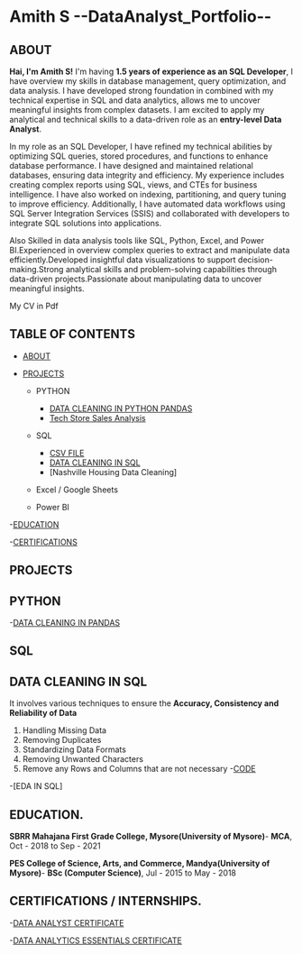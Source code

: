 # Amith S --DataAnalyst_Portfolio--

## ABOUT

**Hai, I'm Amith S!** I'm having **1.5 years of experience as an SQL Developer**, I have overview my skills in database management, query optimization, and data analysis. I have developed strong foundation in  combined with my technical expertise in SQL and data analytics, allows me to uncover meaningful insights from complex datasets. I am excited to apply my analytical and technical skills to a data-driven role as an **entry-level Data Analyst**.  

In my role as an SQL Developer, I have refined my technical abilities by optimizing SQL queries, stored procedures, and functions to enhance database performance. I have designed and maintained relational databases, ensuring data integrity and efficiency. My experience includes creating complex reports using SQL, views, and CTEs for business intelligence. I have also worked on indexing, partitioning, and query tuning to improve efficiency. Additionally, I have automated data workflows using SQL Server Integration Services (SSIS) and collaborated with developers to integrate SQL solutions into applications.

Also Skilled in data analysis tools like SQL, Python, Excel, and Power BI.Experienced in overview complex queries to extract and manipulate data efficiently.Developed insightful data visualizations to support decision-making.Strong analytical skills and problem-solving capabilities through data-driven projects.Passionate about manipulating data to uncover meaningful insights.

My CV in Pdf[  ]()

## TABLE OF CONTENTS

- [ABOUT](https://github.com/Amith-shivaramu/Amith_Portfolio/blob/main/README.md#about)
  
- [PROJECTS](https://github.com/Amith-shivaramu/Amith_Portfolio/blob/main/README.md#projects)
  
  - PYTHON
    - [DATA CLEANING IN PYTHON PANDAS](https://github.com/Amith-shivaramu/Amith_Portfolio/blob/main/README.md#python)
    - [Tech Store Sales Analysis](https://github.com/tiannaparris/Data-Analysis-Portfolio#tech-store-sales-analysis)
      
  - SQL
    - [CSV FILE](https://github.com/Amith-shivaramu/Amith_Portfolio/blob/main/LAY_OFFS.csv) 
    - [DATA CLEANING IN SQL](https://github.com/Amith-shivaramu/Amith_Portfolio/blob/main/README.md#sql)
    - [Nashville Housing Data Cleaning]
      
  - Excel / Google Sheets
    
  - Power BI

 -[EDUCATION](https://github.com/Amith-shivaramu/Amith_Portfolio/blob/main/README.md#education)

 -[CERTIFICATIONS](https://github.com/Amith-shivaramu/Amith_Portfolio/blob/main/README.md#certifications--internships)

## PROJECTS

## PYTHON

-[DATA CLEANING IN PANDAS](file:///C:/Users/Admin/Downloads/Data%20Cleaning%20pandas.html)

## SQL
## DATA CLEANING IN SQL

It involves various techniques to ensure the **Accuracy, Consistency and Reliability of Data**
1. Handling Missing Data
2. Removing Duplicates
3. Standardizing Data Formats
4. Removing Unwanted Characters
5. Remove any Rows and Columns that are not necessary
   -[CODE](https://github.com/Amith-shivaramu/Amith_Portfolio/blob/main/Data_Cleaning%20in%20SQL)

-[EDA IN SQL]


## EDUCATION.

   **SBRR Mahajana First Grade College, Mysore(University of Mysore)**- **MCA**, Oct - 2018 to Sep - 2021 
 
   **PES College of Science, Arts, and Commerce, Mandya(University of Mysore)**- **BSc (Computer Science)**, Jul - 2015 to May - 2018 

## CERTIFICATIONS / INTERNSHIPS.

   -[DATA ANALYST CERTIFICATE](https://learn.365datascience.com/c/746eeb9ef0/) 
   
   -[DATA ANALYTICS ESSENTIALS CERTIFICATE](https://www.netacad.com/certificates?issuanceId=66324ca5-f5d7-4878-95d6-79ff9b8cd976)

